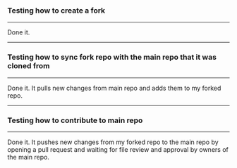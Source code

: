 ### Testing how to create a fork
---
Done it.

---
### Testing how to sync fork repo with the main repo that it was cloned from
---
Done it. It pulls new changes from main repo and adds them to my forked repo.

---
### Testing how to contribute to main repo 
---
Done it. It pushes new changes from my forked repo to the main repo by opening a pull request and waiting for file review and approval by owners of the main repo.

